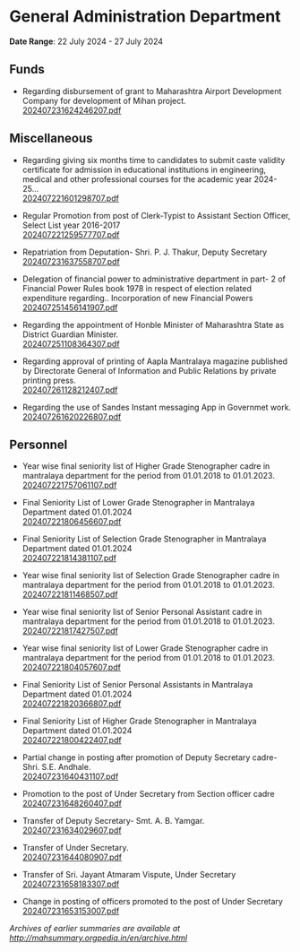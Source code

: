 # General Administration Department

**Date Range**: 22 July 2024 - 27 July 2024


## Funds
- Regarding disbursement of grant to Maharashtra Airport Development Company for development of Mihan project.\
  [202407231624246207.pdf](https://gr.maharashtra.gov.in/Site/Upload/Government%20Resolutions/English/202407231624246207...pdf)

## Miscellaneous
- Regarding giving six months time to candidates to submit caste validity certificate for admission in educational institutions in engineering, medical and other professional courses for the academic year 2024-25...\
  [202407221601298707.pdf](https://gr.maharashtra.gov.in/Site/Upload/Government%20Resolutions/English/202407221601298707.pdf)

- Regular Promotion from post of Clerk-Typist to Assistant Section Officer, Select List year 2016-2017\
  [202407221259577707.pdf](https://gr.maharashtra.gov.in/Site/Upload/Government%20Resolutions/English/202407221259577707.pdf)

- Repatriation from Deputation- Shri. P. J. Thakur, Deputy Secretary\
  [202407231637558707.pdf](https://gr.maharashtra.gov.in/Site/Upload/Government%20Resolutions/English/202407231637558707.pdf)

- Delegation of financial power to administrative department in part- 2 of Financial Power Rules book 1978 in respect of election related expenditure regarding.. Incorporation of new Financial Powers\
  [202407251456141907.pdf](https://gr.maharashtra.gov.in/Site/Upload/Government%20Resolutions/English/202407251456141907.pdf)

- Regarding the appointment of Honble Minister of Maharashtra State as District Guardian Minister.\
  [202407251108364307.pdf](https://gr.maharashtra.gov.in/Site/Upload/Government%20Resolutions/English/202407251108364307.pdf)

- Regarding approval of printing of Aapla Mantralaya magazine  published by Directorate General of Information and Public Relations  by private printing press.\
  [202407261128212407.pdf](https://gr.maharashtra.gov.in/Site/Upload/Government%20Resolutions/English/202407261128212407.pdf)

- Regarding the use of Sandes Instant messaging App in Governmet work.\
  [202407261620226807.pdf](https://gr.maharashtra.gov.in/Site/Upload/Government%20Resolutions/English/202407261620226807.pdf)

## Personnel
- Year wise final seniority list of Higher Grade Stenographer cadre in mantralaya department for the period from 01.01.2018 to 01.01.2023.\
  [202407221757061107.pdf](https://gr.maharashtra.gov.in/Site/Upload/Government%20Resolutions/English/202407221757061107.pdf)

- Final Seniority List of Lower Grade Stenographer in Mantralaya Department dated 01.01.2024\
  [202407221806456607.pdf](https://gr.maharashtra.gov.in/Site/Upload/Government%20Resolutions/English/202407221806456607.pdf)

- Final Seniority List of Selection Grade Stenographer in Mantralaya Department dated 01.01.2024\
  [202407221814381107.pdf](https://gr.maharashtra.gov.in/Site/Upload/Government%20Resolutions/English/202407221814381107.pdf)

- Year wise final seniority list of Selection Grade Stenographer cadre in mantralaya department for the period from 01.01.2018 to 01.01.2023.\
  [202407221811468507.pdf](https://gr.maharashtra.gov.in/Site/Upload/Government%20Resolutions/English/202407221811468507.pdf)

- Year wise final seniority list of Senior Personal Assistant cadre in mantralaya department for the period from 01.01.2018 to 01.01.2023.\
  [202407221817427507.pdf](https://gr.maharashtra.gov.in/Site/Upload/Government%20Resolutions/English/202407221817427507.pdf)

- Year wise final seniority list of Lower Grade Stenographer cadre in mantralaya department for the period from 01.01.2018 to 01.01.2023.\
  [202407221804057607.pdf](https://gr.maharashtra.gov.in/Site/Upload/Government%20Resolutions/English/202407221804057607.pdf)

- Final Seniority List of Senior Personal Assistants in Mantralaya Department dated 01.01.2024\
  [202407221820366807.pdf](https://gr.maharashtra.gov.in/Site/Upload/Government%20Resolutions/English/202407221820366807.pdf)

- Final Seniority List of Higher Grade Stenographer in Mantralaya Department dated 01.01.2024\
  [202407221800422407.pdf](https://gr.maharashtra.gov.in/Site/Upload/Government%20Resolutions/English/202407221800422407.pdf)

- Partial change in posting after promotion of Deputy Secretary cadre- Shri. S.E. Andhale.\
  [202407231640431107.pdf](https://gr.maharashtra.gov.in/Site/Upload/Government%20Resolutions/English/202407231640431107.pdf)

- Promotion to the post of Under Secretary from Section officer cadre\
  [202407231648260407.pdf](https://gr.maharashtra.gov.in/Site/Upload/Government%20Resolutions/English/202407231648260407........pdf)

- Transfer of Deputy Secretary- Smt. A. B. Yamgar.\
  [202407231634029607.pdf](https://gr.maharashtra.gov.in/Site/Upload/Government%20Resolutions/English/202407231634029607.pdf)

- Transfer of Under Secretary.\
  [202407231644080907.pdf](https://gr.maharashtra.gov.in/Site/Upload/Government%20Resolutions/English/202407231644080907.pdf)

- Transfer of Sri. Jayant Atmaram Vispute, Under Secretary\
  [202407231658183307.pdf](https://gr.maharashtra.gov.in/Site/Upload/Government%20Resolutions/English/202407231658183307.pdf)

- Change in posting of officers promoted to the post of Under Secretary\
  [202407231653153007.pdf](https://gr.maharashtra.gov.in/Site/Upload/Government%20Resolutions/English/202407231653153007.pdf)


*Archives of earlier summaries are available at http://mahsummary.orgpedia.in/en/archive.html*